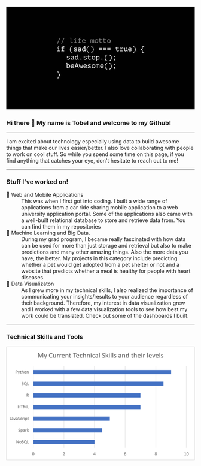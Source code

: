 
![Header](https://github.com/tobelum/tobelum/blob/main/be_awesome.jpg "Header")

### Hi there 👋 My name is Tobel and welcome to my Github!

<hr>
I am excited about technology especially using data to build awesome things that make our lives easier/better. I also love collaborating with people to work on cool stuff. So while you spend some time on this page, if you find anything that catches your eye, don't hesitate to reach out to me!
<hr>

### Stuff I've worked on!
<dl>
  <dt>🔭 Web and Mobile Applications</dt>
  <dd>This was when I first got into coding. I built a wide range of applications from a car ride sharing mobile application to a web university application portal. Some of the applications also came with a well-built relational database to store and retrieve data from. You can find them in my repositories</dd>
  <dt>🌱 Machine Learning and Big Data.</dt>
  <dd>During my grad program, I became really fascinated with how data can be used for more than just storage and retrieval but also to make predictions and many other amazing things. Also the more data you have, the better. My projects in this category include predicting whether a pet would get adopted from a pet shelter or not and a website that predicts whether a meal is healthy for people with heart diseases.</dd>
  <dt>👯 Data Visualizaton</dt>
  <dd>As I grew more in my technical skills, I also realized the importance of communicating your insights/results to your audience regardless of their background. Therefore, my interest in data visualization grew and I worked with a few data visualization tools to see how best my work could be translated. Check out some of the dashboards I built.</dd>
</dl>
<hr>

### Technical Skills and Tools

<img src="https://github.com/tobelum/tobelum/blob/main/tech_skills.png">

<!--
**tobelum/tobelum** is a ✨ _special_ ✨ repository because its `README.md` (this file) appears on your GitHub profile.

Here are some ideas to get you started:

- 🔭 I’m currently working on ...
- 🌱 I’m currently learning ...
- 👯 I’m looking to collaborate on ...
- 🤔 I’m looking for help with ...
- 💬 Ask me about ...
- 📫 How to reach me: ...
- 😄 Pronouns: ...
- ⚡ Fun fact: ...
-->
